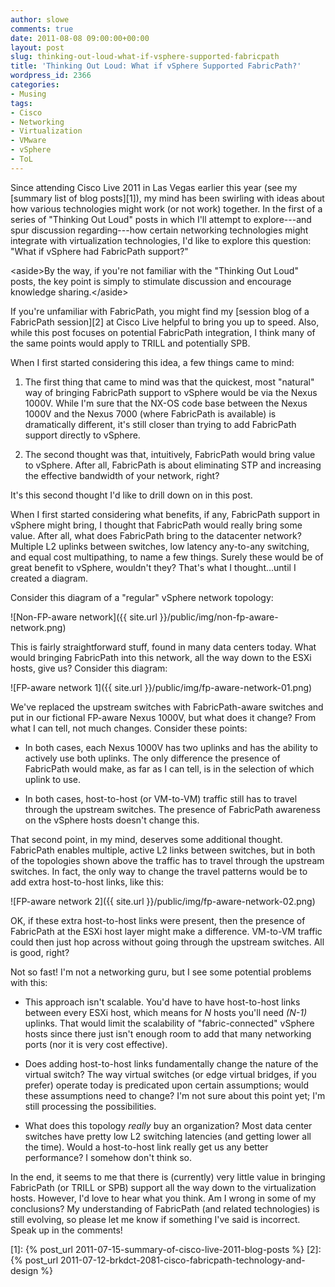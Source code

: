 ```yaml
---
author: slowe
comments: true
date: 2011-08-08 09:00:00+00:00
layout: post
slug: thinking-out-loud-what-if-vsphere-supported-fabricpath
title: 'Thinking Out Loud: What if vSphere Supported FabricPath?'
wordpress_id: 2366
categories:
- Musing
tags:
- Cisco
- Networking
- Virtualization
- VMware
- vSphere
- ToL
---
```


Since attending Cisco Live 2011 in Las Vegas earlier this year (see my [summary list of blog posts][1]), my mind has been swirling with ideas about how various technologies might work (or not work) together. In the first of a series of "Thinking Out Loud" posts in which I'll attempt to explore---and spur discussion regarding---how certain networking technologies might integrate with virtualization technologies, I'd like to explore this question: "What if vSphere had FabricPath support?"

&lt;aside&gt;By the way, if you're not familiar with the "Thinking Out Loud" posts, the key point is simply to stimulate discussion and encourage knowledge sharing.&lt;/aside&gt;

If you're unfamiliar with FabricPath, you might find my [session blog of a FabricPath session][2] at Cisco Live helpful to bring you up to speed. Also, while this post focuses on potential FabricPath integration, I think many of the same points would apply to TRILL and potentially SPB.

When I first started considering this idea, a few things came to mind:

1. The first thing that came to mind was that the quickest, most "natural" way of bringing FabricPath support to vSphere would be via the Nexus 1000V. While I'm sure that the NX-OS code base between the Nexus 1000V and the Nexus 7000 (where FabricPath is available) is dramatically different, it's still closer than trying to add FabricPath support directly to vSphere.

2. The second thought was that, intuitively, FabricPath would bring value to vSphere. After all, FabricPath is about eliminating STP and increasing the effective bandwidth of your network, right?

It's this second thought I'd like to drill down on in this post.

When I first started considering what benefits, if any, FabricPath support in vSphere might bring, I thought that FabricPath would really bring some value. After all, what does FabricPath bring to the datacenter network? Multiple L2 uplinks between switches, low latency any-to-any switching, and equal cost multipathing, to name a few things. Surely these would be of great benefit to vSphere, wouldn't they? That's what I thought...until I created a diagram.

Consider this diagram of a "regular" vSphere network topology:

![Non-FP-aware network]({{ site.url }}/public/img/non-fp-aware-network.png)

This is fairly straightforward stuff, found in many data centers today. What would bringing FabricPath into this network, all the way down to the ESXi hosts, give us? Consider this diagram:

![FP-aware network 1]({{ site.url }}/public/img/fp-aware-network-01.png)

We've replaced the upstream switches with FabricPath-aware switches and put in our fictional FP-aware Nexus 1000V, but what does it change? From what I can tell, not much changes. Consider these points:

* In both cases, each Nexus 1000V has two uplinks and has the ability to actively use both uplinks. The only difference the presence of FabricPath would make, as far as I can tell, is in the selection of which uplink to use.

* In both cases, host-to-host (or VM-to-VM) traffic still has to travel through the upstream switches. The presence of FabricPath awareness on the vSphere hosts doesn't change this.

That second point, in my mind, deserves some additional thought. FabricPath enables multiple, active L2 links between switches, but in both of the topologies shown above the traffic has to travel through the upstream switches. In fact, the only way to change the travel patterns would be to add extra host-to-host links, like this:

![FP-aware network 2]({{ site.url }}/public/img/fp-aware-network-02.png)

OK, if these extra host-to-host links were present, then the presence of FabricPath at the ESXi host layer might make a difference. VM-to-VM traffic could then just hop across without going through the upstream switches. All is good, right?

Not so fast! I'm not a networking guru, but I see some potential problems with this:

* This approach isn't scalable. You'd have to have host-to-host links between every ESXi host, which means for _N_ hosts you'll need _(N-1)_ uplinks. That would limit the scalability of "fabric-connected" vSphere hosts since there just isn't enough room to add that many networking ports (nor it is very cost effective).

* Does adding host-to-host links fundamentally change the nature of the virtual switch? The way virtual switches (or edge virtual bridges, if you prefer) operate today is predicated upon certain assumptions; would these assumptions need to change? I'm not sure about this point yet; I'm still processing the possibilities.

* What does this topology _really_ buy an organization? Most data center switches have pretty low L2 switching latencies (and getting lower all the time). Would a host-to-host link really get us any better performance? I somehow don't think so.

In the end, it seems to me that there is (currently) very little value in bringing FabricPath (or TRILL or SPB) support all the way down to the virtualization hosts. However, I'd love to hear what you think. Am I wrong in some of my conclusions? My understanding of FabricPath (and related technologies) is still evolving, so please let me know if something I've said is incorrect. Speak up in the comments!

[1]: {% post_url 2011-07-15-summary-of-cisco-live-2011-blog-posts %}
[2]: {% post_url 2011-07-12-brkdct-2081-cisco-fabricpath-technology-and-design %}
